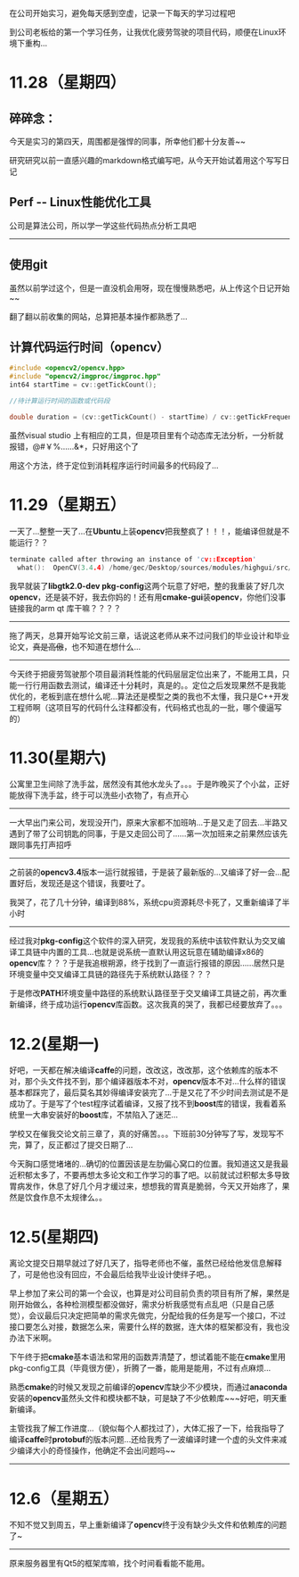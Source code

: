 在公司开始实习，避免每天感到空虚，记录一下每天的学习过程吧

到公司老板给的第一个学习任务，让我优化疲劳驾驶的项目代码，顺便在Linux环境下重构...



# 11.28（星期四）

## 碎碎念：

今天是实习的第四天，周围都是强悍的同事，所幸他们都十分友善~~

研究研究以前一直感兴趣的markdown格式编写吧，从今天开始试着用这个写写日记



## Perf -- Linux性能优化工具

公司是算法公司，所以学一学这些代码热点分析工具吧

------



##  使用git

虽然以前学过这个，但是一直没机会用呀，现在慢慢熟悉吧，从上传这个日记开始~~

翻了翻以前收集的网站，总算把基本操作都熟悉了...

##  计算代码运行时间（opencv）

```c++
#include <opencv2/opencv.hpp>
#include "opencv2/imgproc/imgproc.hpp"
int64 startTime = cv::getTickCount();

//待计算运行时间的函数或代码段

double duration = (cv::getTickCount() - startTime) / cv::getTickFrequency();  //duration即为所计算运行时间
```

虽然visual studio 上有相应的工具，但是项目里有个动态库无法分析，一分析就报错，@#￥%……&*，只好用这个了

用这个方法，终于定位到消耗程序运行时间最多的代码段了...



# 11.29（星期五）

一天了...整整一天了...在**Ubuntu**上装**opencv**把我整疯了！！！，能编译但就是不能运行？？

```c
terminate called after throwing an instance of 'cv::Exception'
  what():  OpenCV(3.4.4) /home/gec/Desktop/sources/modules/highgui/src/window.cpp:698: error: (-2:Unspecified error) The function is not implemented. Rebuild the library with Windows, GTK+ 2.x or Carbon support. If you are on Ubuntu or Debian, install libgtk2.0-dev and pkg-config, then re-run cmake or configure script in function 'cvWaitKey'
```

我早就装了**libgtk2.0-dev  pkg-config**这两个玩意了好吧，整的我重装了好几次**opencv**，还是装不好，我去你妈的！还有用**cmake-gui**装**opencv**，你他们没事链接我的arm qt 库干嘛？？？？

------

拖了两天，总算开始写论文前三章，话说这老师从来不过问我们的毕业设计和毕业论文，~~真是高傲~~，也不知道在想什么...

------

今天终于把疲劳驾驶那个项目最消耗性能的代码层层定位出来了，不能用工具，只能一行行用函数去测试，编译还十分耗时，真是的。。定位之后发现果然不是我能优化的，老板到底在想什么呢...算法还是模型之类的我也不太懂，我只是C++开发工程师啊（这项目写的代码什么注释都没有，代码格式也乱的一批，哪个傻逼写的）



# 11.30(星期六)

公寓里卫生间除了洗手盆，居然没有其他水龙头了。。。于是昨晚买了个小盆，正好能放得下洗手盆，终于可以洗些小衣物了，有点开心

------

一大早出门来公司，发现没开门，原来大家都不加班呐...于是又走了回去...半路又遇到了带了公司钥匙的同事，于是又走回公司了......第一次加班来之前果然应该先跟同事先打声招呼

------

之前装的**opencv3.4**版本一运行就报错，于是装了最新版的...又编译了好一会...配置好后，发现还是这个错误，我要吐了。

我哭了，花了几十分钟，编译到88%，系统cpu资源耗尽卡死了，又重新编译了半小时

------

经过我对**pkg-config**这个软件的深入研究，发现我的系统中该软件默认为交叉编译工具链中内置的工具...也就是说系统一直默认用这玩意在辅助编译x86的**opencv**库？？？于是我追根朔源，终于找到了一直运行报错的原因......居然只是环境变量中交叉编译工具链的路径先于系统默认路径？？？

于是修改**PATH**环境变量中路径的系统默认路径至于交叉编译工具链之前，再次重新编译，终于成功运行**opencv**库函数。这次我真的哭了，我都已经要放弃了。。。



# 12.2(星期一)

好吧，一天都在解决编译**caffe**的问题，改改这，改改那，这个依赖库的版本不对，那个头文件找不到，那个编译器版本不对，**opencv**版本不对...什么样的错误基本都踩完了，最后莫名其妙得编译安装完了...于是又花了不少时间去测试是不是成功了。于是写了个test程序试着编译，又报了找不到**boost**库的错误，我看着系统里一大串安装好的**boost**库，不禁陷入了迷茫...

学校又在催我交论文前三章了，真的好痛苦。。。下班前30分钟写了写，发现写不完，算了，反正都过了提交日期了...

今天胸口感觉堵堵的...确切的位置因该是左肋偏心窝口的位置。我知道这又是我最近积郁太多了，不要再想太多论文和工作学习的事了吧。以前就试过积郁太多导致胃病发作，休息了好几个月才缓过来，想想我的胃真是脆弱，今天又开始疼了，果然是饮食作息不太规律么。。

# 12.5(星期四)

离论文提交日期早就过了好几天了，指导老师也不催，虽然已经给他发信息解释了，可是他也没有回应，不会最后给我毕业设计使绊子吧。。

早上参加了来公司的第一个会议，也算是对公司目前负责的项目有所了解，果然是刚开始做么，各种检测模型都没做好，需求分析我感觉有点乱吧（只是自己感觉），会议最后只决定把简单的需求先做完，分配给我的任务是写一个接口，不过接口要怎么对接，数据怎么来，需要什么样的数据，连大体的框架都没有，我也没办法下米啊。

下午终于把**cmake**基本语法和常用的函数弄清楚了，想试着能不能在**cmake**里用pkg-config工具（毕竟很方便），折腾了一番，能用是能用，不过有点麻烦...

熟悉**cmake**的时候又发现之前编译的**opencv**库缺少不少模块，而通过**anaconda**安装的**opencv**虽然头文件和模块都不缺，可是缺了不少依赖库~~~好吧，明天重新编译。

主管找我了解工作进度...（貌似每个人都找过了），大体汇报了一下，给我指导了编译**caffe**时**protobuf**的版本问题...还给我秀了一波编译时建一个虚的头文件来减少编译大小的奇怪操作，他确定不会出问题吗~~

------

# 12.6（星期五）

不知不觉又到周五，早上重新编译了**opencv**终于没有缺少头文件和依赖库的问题了~

------

原来服务器里有Qt5的框架库嘛，找个时间看看能不能用。